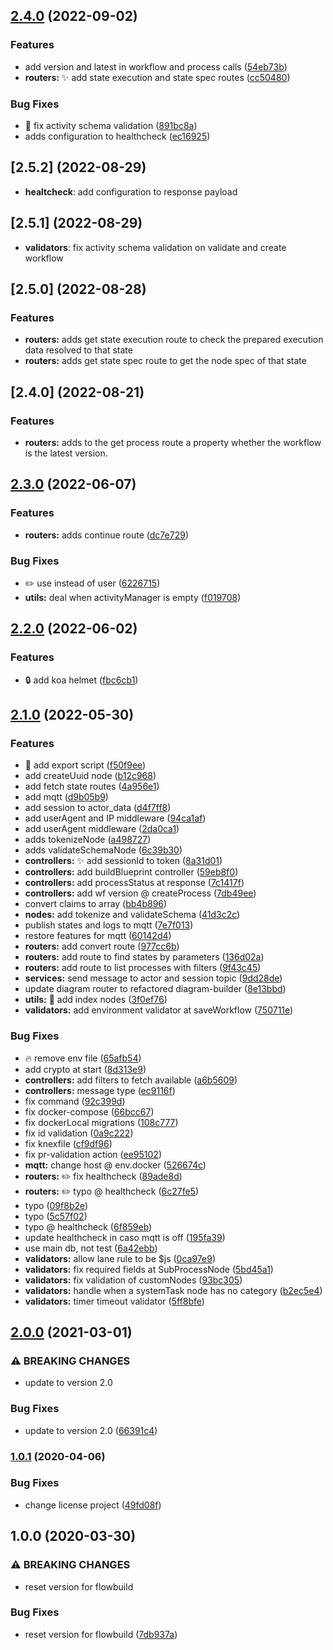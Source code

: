 ## [2.4.0](https://github.com/flow-build/workflow/compare/v2.3.0...v2.4.0) (2022-09-02)


### Features

* add version and latest in workflow and process calls ([54eb73b](https://github.com/flow-build/workflow/commit/54eb73b24f523bc72a6caa027f11c3e08d0a27c1))
* **routers:** :sparkles: add state execution and state spec routes ([cc50480](https://github.com/flow-build/workflow/commit/cc50480343501b1bc07ab00a5b02116edc07c28d))


### Bug Fixes

* :bug: fix activity schema validation ([891bc8a](https://github.com/flow-build/workflow/commit/891bc8a8f5ce396aa8400228f96e3687f7c67cfa))
* adds configuration to healthcheck ([ec16925](https://github.com/flow-build/workflow/commit/ec16925c166134652399973a149a21ad6f2a5aaa))

## [2.5.2] (2022-08-29)

* **healtcheck**: add configuration to response payload

## [2.5.1] (2022-08-29)

* **validators**: fix activity schema validation on validate and create workflow

## [2.5.0] (2022-08-28)


### Features

* **routers:** adds get state execution route to check the prepared execution data resolved to that state
* **routers:** adds get state spec route to get the node spec of that state

## [2.4.0] (2022-08-21)


### Features

* **routers:** adds to the get process route a property whether the workflow is the latest version.

## [2.3.0](https://github.com/flow-build/workflow/compare/v2.2.0...v2.3.0) (2022-06-07)


### Features

* **routers:** adds continue route ([dc7e729](https://github.com/flow-build/workflow/commit/dc7e729d0d3d066dc5f8af570bcd1f9dff30b22e))


### Bug Fixes

* :pencil2: use instead of user ([6226715](https://github.com/flow-build/workflow/commit/6226715f1dd6375d2ded33dcddc1e92f7440943f))
* **utils:** deal when activityManager is empty ([f019708](https://github.com/flow-build/workflow/commit/f019708b29fa34398b53a8e59827740c66b19242))

## [2.2.0](https://github.com/flow-build/workflow/compare/v2.1.2...v2.2.0) (2022-06-02)


### Features

* :lock: add koa helmet ([fbc6cb1](https://github.com/flow-build/workflow/commit/fbc6cb122ab56c597d3d058233be570e12637f23))

## [2.1.0](https://github.com/flow-build/workflow/compare/v2.0.0...v2.1.0) (2022-05-30)


### Features

* :hammer: add export script ([f50f9ee](https://github.com/flow-build/workflow/commit/f50f9ee9c9bcffb1d34d965d363de5d753350693))
* add createUuid node ([b12c968](https://github.com/flow-build/workflow/commit/b12c968a55af2957b594353498a1e9313f730990))
* add fetch state routes ([4a956e1](https://github.com/flow-build/workflow/commit/4a956e1efc6ef8fc05f61d519769888591cf2927))
* add mqtt ([d9b05b9](https://github.com/flow-build/workflow/commit/d9b05b904bc60e552d9ea52a41e03886a0fb48a1))
* add session to actor_data ([d4f7ff8](https://github.com/flow-build/workflow/commit/d4f7ff82d1c8a6cb2acab6af1f567286bc16cd06))
* add userAgent and IP middleware ([94ca1af](https://github.com/flow-build/workflow/commit/94ca1af4266db9f49b6604112f669374bb38fe1c))
* add userAgent middleware ([2da0ca1](https://github.com/flow-build/workflow/commit/2da0ca125c2aaf5453925a0597462df8d2161b02))
* adds tokenizeNode ([a498727](https://github.com/flow-build/workflow/commit/a49872720268fae539a4ee3cf7271dda3f768335))
* adds validateSchemaNode ([6c39b30](https://github.com/flow-build/workflow/commit/6c39b30c5400c84e723865ba710e256e8f0f3018))
* **controllers:** :sparkles: add sessionId to token ([8a31d01](https://github.com/flow-build/workflow/commit/8a31d01d1cbd3d30d832cdbec890dfd21c39f972))
* **controllers:** add buildBlueprint controller ([59eb8f0](https://github.com/flow-build/workflow/commit/59eb8f045642995261f11d7740822c0e5ca44be9))
* **controllers:** add processStatus at response ([7c1417f](https://github.com/flow-build/workflow/commit/7c1417f7f3878948422fb2295ea785c55865bc79))
* **controllers:** add wf version @ createProcess ([7db49ee](https://github.com/flow-build/workflow/commit/7db49ee59d5ab76bf7bfbaa2dc51d668f8be1dde))
* convert claims to array ([bb4b896](https://github.com/flow-build/workflow/commit/bb4b89655e8429b083167330bffbe1a6ae0ae1f1))
* **nodes:** add tokenize and validateSchema ([41d3c2c](https://github.com/flow-build/workflow/commit/41d3c2c73f80bb81c2ef85059b9fcfd3a17f3ade))
* publish states and logs to mqtt ([7e7f013](https://github.com/flow-build/workflow/commit/7e7f0131f657828b71d8926ce4ea57b0641333d6))
* restore features for mqtt ([60142d4](https://github.com/flow-build/workflow/commit/60142d4e612250f398c0bdcd3c147989a0c1dd98))
* **routers:** add convert route ([977cc6b](https://github.com/flow-build/workflow/commit/977cc6b11b2e1988d5913a514dea44d69e0ea9a0))
* **routers:** add route to find states by parameters ([136d02a](https://github.com/flow-build/workflow/commit/136d02ac5115da2b3631c0ec76a9cb90decf9c6f))
* **routers:** add route to list processes with filters ([9f43c45](https://github.com/flow-build/workflow/commit/9f43c452a0250d779c2e78334a494efeb21d59e7))
* **services:** send message to actor and session topic ([9dd28de](https://github.com/flow-build/workflow/commit/9dd28def1fd3f39de50654f4416951bbaac4a4c6))
* update diagram router to refactored diagram-builder ([8e13bbd](https://github.com/flow-build/workflow/commit/8e13bbd9942ad133bb9ea927a4cc03b951503672))
* **utils:** :bento: add index nodes ([3f0ef76](https://github.com/flow-build/workflow/commit/3f0ef7647a240538627a044a8404c9f20b8d41cd))
* **validators:** add environment validator at saveWorkflow ([750711e](https://github.com/flow-build/workflow/commit/750711e8c2fe4a508b4c44a495b7dcd6b4d8270d))


### Bug Fixes

* :fire: remove env file ([65afb54](https://github.com/flow-build/workflow/commit/65afb54ba66380bf6079cb2095a15ce1d5c3d557))
* add crypto at start ([8d313e9](https://github.com/flow-build/workflow/commit/8d313e93f02382e6f1de8e22627e47bc70d4dfe0))
* **controllers:** add filters to fetch available ([a6b5609](https://github.com/flow-build/workflow/commit/a6b5609444d3461fbdd007990eb75a1a71e10fca))
* **controllers:** message type ([ec9116f](https://github.com/flow-build/workflow/commit/ec9116ff602f9f7f7924b3134a63a8f2f55f0015))
* fix command ([92c399d](https://github.com/flow-build/workflow/commit/92c399d4d3f10d20cc8692c7c69da337931d6058))
* fix docker-compose ([66bcc67](https://github.com/flow-build/workflow/commit/66bcc677bb15f10b7d9faec8d8120ce8f887a40d))
* fix dockerLocal migrations ([108c777](https://github.com/flow-build/workflow/commit/108c777eb776ac2a015aafe1b4ba034777bd605a))
* fix id validation ([0a9c222](https://github.com/flow-build/workflow/commit/0a9c22204ed9ea4032168a6cb2d5c8d9650640f3))
* fix knexfile ([cf9df96](https://github.com/flow-build/workflow/commit/cf9df96295827581e80783f832888f48a7b54b41))
* fix pr-validation action ([ee95102](https://github.com/flow-build/workflow/commit/ee951023008d20a10f52c6696f03c13316091c84))
* **mqtt:** change host @ env.docker ([526674c](https://github.com/flow-build/workflow/commit/526674cde8a38742f01b0f1f96570bc82a61916d))
* **routers:** :pencil2: fix healthcheck ([89ade8d](https://github.com/flow-build/workflow/commit/89ade8d5078361a14b0055dc57b30ac48daf2cea))
* **routers:** :pencil2: typo @ healthcheck ([6c27fe5](https://github.com/flow-build/workflow/commit/6c27fe5a36b0b0b0396f6d48a68d1ce91df4e878))
* typo ([09f8b2e](https://github.com/flow-build/workflow/commit/09f8b2ea8909cf3da333b3af214b6a28619d41e8))
* typo ([5c57f02](https://github.com/flow-build/workflow/commit/5c57f027747d96a61e4f614478b6de7383194de5))
* typo @ healthcheck ([6f859eb](https://github.com/flow-build/workflow/commit/6f859eb3f21d2151c8e2dee5d3ce0b8b9d6e9f00))
* update healthcheck in caso mqtt is off ([195fa39](https://github.com/flow-build/workflow/commit/195fa397f30c8a611e80a3c8a9bc0df7d02d99e2))
* use main db, not test ([6a42ebb](https://github.com/flow-build/workflow/commit/6a42ebbbaa669a6f49a98c59d7f8e4bef8974946))
* **validators:** allow lane rule to be $js ([0ca97e9](https://github.com/flow-build/workflow/commit/0ca97e9807562ee5bacf05deeb8ba2c7feef55e2))
* **validators:** fix required fields at SubProcessNode ([5bd45a1](https://github.com/flow-build/workflow/commit/5bd45a18e94b3325cca99679a8178ee14efc4c39))
* **validators:** fix validation of customNodes ([93bc305](https://github.com/flow-build/workflow/commit/93bc305bbced200ab9234e374696d08eeccb6cc9))
* **validators:** handle when a systemTask node has no category ([b2ec5e4](https://github.com/flow-build/workflow/commit/b2ec5e4d0e740c6a5dd5c724b7dbf258c8fb8322))
* **validators:** timer timeout validator ([5ff8bfe](https://github.com/flow-build/workflow/commit/5ff8bfef82f324b50674e4f0b772be0529502827))

## [2.0.0](https://github.com/flow-build/workflow/compare/v1.0.1...v2.0.0) (2021-03-01)


### ⚠ BREAKING CHANGES

* update to version 2.0

### Bug Fixes

* update to version 2.0 ([66391c4](https://github.com/flow-build/workflow/commit/66391c4ecf8249d6692613c35aa17e85ab753de1))

### [1.0.1](https://github.com/flow-build/workflow/compare/v1.0.0...v1.0.1) (2020-04-06)


### Bug Fixes

* change license project ([49fd08f](https://github.com/flow-build/workflow/commit/49fd08f838cd03a30463268bf9aafedf3804860c))

## 1.0.0 (2020-03-30)


### ⚠ BREAKING CHANGES

* reset version for flowbuild

### Bug Fixes

* reset version for flowbuild ([7db937a](https://github.com/flow-build/workflow/commit/7db937a9c0da5e8a0ba2ffab82c7299da0975ecc))
